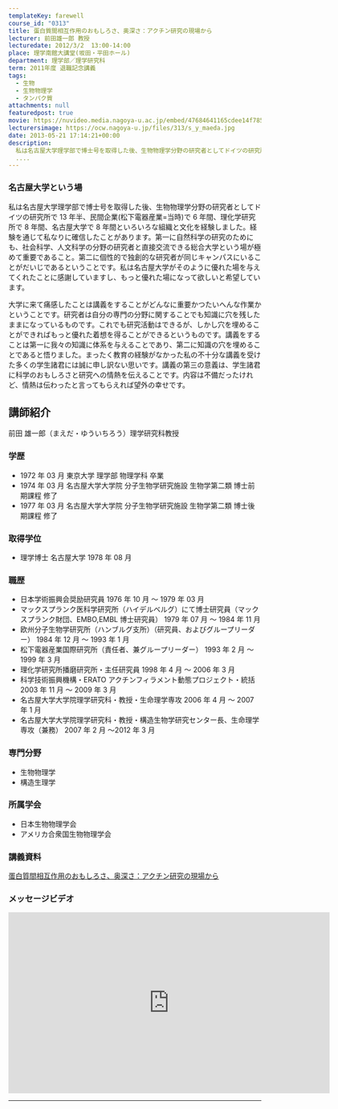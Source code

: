 ```yaml
---
templateKey: farewell
course_id: "0313"
title: 蛋白質間相互作用のおもしろさ、奥深さ：アクチン研究の現場から
lecturer: 前田雄一郎 教授
lecturedate: 2012/3/2  13:00-14:00
place: 理学南館大講堂(坂田・平田ホール)
department: 理学部／理学研究科
term: 2011年度 退職記念講義
tags:
  - 生物
  - 生物物理学
  - タンパク質
attachments: null
featuredpost: true
movie: https://nuvideo.media.nagoya-u.ac.jp/embed/47684641165cdee14f7856842b5c00f64d395306
lecturersimage: https://ocw.nagoya-u.jp/files/313/s_y_maeda.jpg
date: 2013-05-21 17:14:21+00:00
description:
  私は名古屋大学理学部で博士号を取得した後、生物物理学分野の研究者としてドイツの研究所で13年半、民間企業(松下電器産業=当時)で6年間、理化学研究所で8年間、名古屋大学で8年間といろいろな組織と文化を経験しました。経験を通じて私なりに確信したことがあります。第一に自然科学の研究のためにも、社会科学、人文科学の分野の研究者と直接交流できる総合大学という場が極めて重要であること。第二に個性的で独創
  ....
---
```


### 名古屋大学という場

私は名古屋大学理学部で博士号を取得した後、生物物理学分野の研究者としてドイツの研究所で 13 年半、民間企業(松下電器産業=当時)で 6 年間、理化学研究所で 8 年間、名古屋大学で 8 年間といろいろな組織と文化を経験しました。経験を通じて私なりに確信したことがあります。第一に自然科学の研究のためにも、社会科学、人文科学の分野の研究者と直接交流できる総合大学という場が極めて重要であること。第二に個性的で独創的な研究者が同じキャンパスにいることがだいじであるということです。私は名古屋大学がそのように優れた場を与えてくれたことに感謝していますし、もっと優れた場になって欲しいと希望しています。

大学に来て痛感したことは講義をすることがどんなに重要かつたいへんな作業かということです。研究者は自分の専門の分野に関することでも知識に穴を残したままになっているものです。これでも研究活動はできるが、しかし穴を埋めることができればもっと優れた着想を得ることができるというものです。講義をすることは第一に我々の知識に体系を与えることであり、第二に知識の穴を埋めることであると悟りました。まったく教育の経験がなかった私の不十分な講義を受けた多くの学生諸君には誠に申し訳ない思いです。講義の第三の意義は、学生諸君に科学のおもしろさと研究への情熱を伝えることです。内容は不備だったけれど、情熱は伝わったと言ってもらえれば望外の幸せです。

## 講師紹介

前田 雄一郎（まえだ・ゆういちろう）理学研究科教授

### 学歴

- 1972 年 03 月 東京大学 理学部 物理学科 卒業
- 1974 年 03 月 名古屋大学大学院 分子生物学研究施設 生物学第二類 博士前期課程 修了
- 1977 年 03 月 名古屋大学大学院 分子生物学研究施設 生物学第二類 博士後期課程 修了

### 取得学位

- 理学博士 名古屋大学 1978 年 08 月

### 職歴

- 日本学術振興会奨励研究員 1976 年 10 月 〜 1979 年 03 月
- マックスプランク医科学研究所（ハイデルベルグ）にて博士研究員（マックスプランク財団、EMBO,EMBL 博士研究員） 1979 年 07 月 〜 1984 年 11 月
- 欧州分子生物学研究所（ハンブルグ支所）（研究員、およびグループリーダー） 1984 年 12 月 〜 1993 年 1 月
- 松下電器産業国際研究所（責任者、兼グループリーダー） 1993 年 2 月 〜 1999 年 3 月
- 理化学研究所播磨研究所・主任研究員 1998 年 4 月 〜 2006 年 3 月
- 科学技術振興機構・ERATO アクチンフィラメント動態プロジェクト・統括 2003 年 11 月 〜 2009 年 3 月
- 名古屋大学大学院理学研究科・教授・生命理学専攻 2006 年 4 月 〜 2007 年 1 月
- 名古屋大学大学院理学研究科・教授・構造生物学研究センター長、生命理学専攻（兼務） 2007 年 2 月 〜2012 年 3 月

### 専門分野

- 生物物理学
- 構造生理学

### 所属学会

- 日本生物物理学会
- アメリカ合衆国生物物理学会

### 講義資料

[蛋白質間相互作用のおもしろさ、奥深さ：アクチン研究の現場から](https://ocw.nagoya-u.jp/files/313/H23maeda_lastlecture_materials1_kai.pdf)

### メッセージビデオ

<iframe src="https://nuvideo.media.nagoya-u.ac.jp/embed/cba6b14bc8777f6d3bfe9f0309f881cf4ef47951" width="640" height="360" frameborder="0" allowfullscreen></iframe>

---
